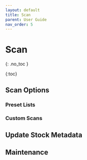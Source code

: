 ```yaml
---
layout: default
title: Scan
parent: User Guide
nav_order: 5
---
```


# Scan
{: .no_toc }

{:toc}

## Scan Options

### Preset Lists

### Custom Scans

## Update Stock Metadata

## Maintenance